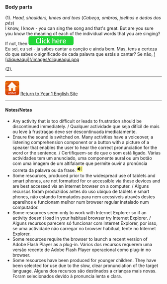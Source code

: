 ### Body parts 

(1). *Head, shoulders, knees and toes* (*Cabeça, ombros, joelhos e dedos dos pés*)  
I know, I know - you can sing the song and that's great. But are you sure you know the meaning of each of the individual words that you are singing? If not, then [![clickhere](/images/clickhere.png)](https://tangerina-pt.github.io/English/HSKT)  
Eu sei, eu sei - já sabes cantar a canção e ainda bem. Mas, tens a certeza do que sabes o significado de cada palavra que estás a cantar? Se não, [![cliqueaqui](/images/cliqueaqui.png](https://tangerina-pt.github.io/English/HSKT)

(2). 

***
[![home](/images/home.PNG)](https://tangerina-pt.github.io/English/Year1) [Return to Year 1 English Site](https://tangerina-pt.github.io/English/Year1)

***

#### Notes/Notas
* Any activity that is too difficult or leads to frustration should be discontinued immediately. / Qualquer actividade que seja difícil de mais ou leve à frustraçao deve ser descontinuada imediatamente.
* Ensure the sound is switched on. Many activities have a voiceover, a listening comprehension component or a button with a picture of a speaker that enables the user to hear the correct pronunciation for the word or the sentence. / Certifiquem-se de que o som está ligado. Várias actividades tem um anunciado, uma componente aural ou um botão com uma imagem de um altifalante que permite ouvir a pronúncia correta da palavra ou da frase. ![spkr2](/images/spkr2.PNG)
* Some resources, produced prior to the widespread use of tablets and smart phones, are not formatted for or accessible via these devices and are best accessed via an internet browser on a computer. / Alguns recursos foram produzidos antes do uso ubíquo de tablets e smart phones, não estando formatados para nem acessíveis através destes aparelhos e funcionam melhor num browser regular instalado num computador.
* Some resources seem only to work with Internet Explorer so if an activity doesn't load in your habitual browser try Internet Explorer. / Alguns recursos parecem só funcionar com Internet Explorer, por isso, se uma actividade não carregar no browser habitual, tente no Internet Explorer.
* Some resources require the browser to launch a recent version of Adobe Flash Player as a plug-in. Vários dos recursos requerem uma versão recente de Adobe Flash Player operacional como plug-in no browser.
* Some resources have been produced for younger children. They have been selected for use due to the slow, clear pronunciation of the target language. Alguns dos recursos são destinados a crianças mais novas. Foram selecionados devido à pronuncia lenta e clara.
